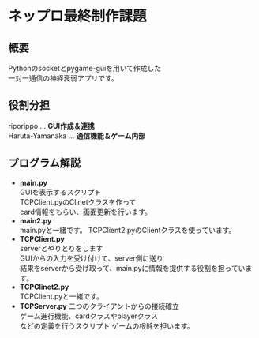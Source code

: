 # ネップロ最終制作課題

## 概要  
Pythonのsocketとpygame-guiを用いて作成した  
一対一通信の神経衰弱アプリです。  

## 役割分担
riporippo ... **GUI作成＆連携**   
Haruta-Yamanaka ... **通信機能＆ゲーム内部**     

## プログラム解説
* **main.py**  
  GUIを表示するスクリプト  
  TCPClient.pyのClinetクラスを作って  
  card情報をもらい、画面更新を行います。  
* **main2.py**  
  main.pyと一緒です。
  TCPClient2.pyのClientクラスを使っています。  
* **TCPClient.py**  
  serverとやりとりをします  
  GUIからの入力を受け付けて、server側に送り  
  結果をserverから受け取って、main.pyに情報を提供する役割を担っています。　　
* **TCPClinet2.py**  
  TCPClient.pyと一緒です。  
* **TCPServer.py**
  二つのクライアントからの接続確立  
  ゲーム進行機能、cardクラスやplayerクラス  
  などの定義を行うスクリプト
  ゲームの根幹を担います。
